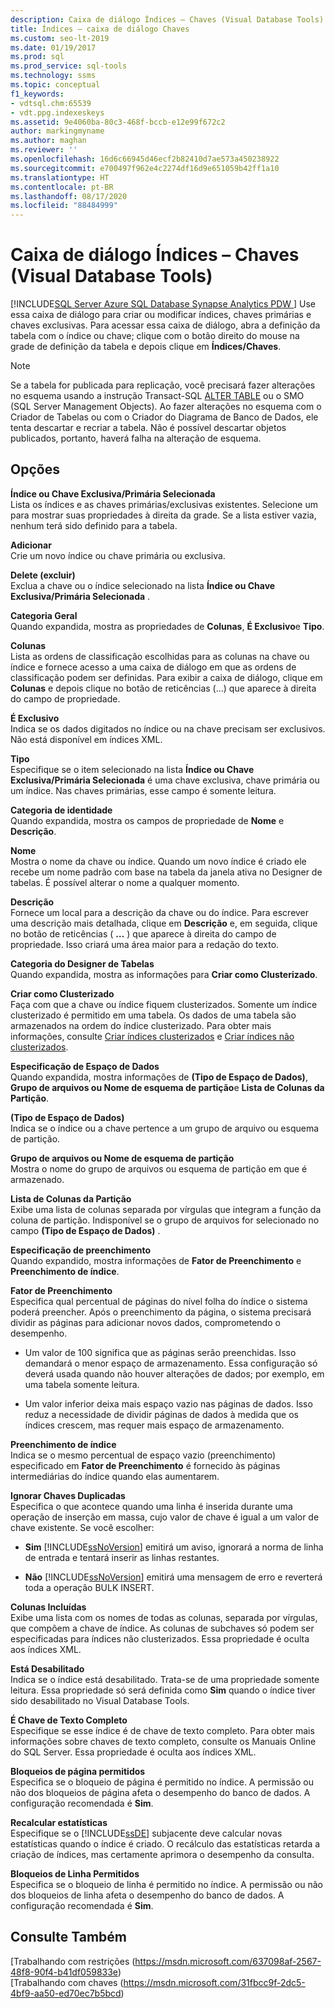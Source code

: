 ```yaml
---
description: Caixa de diálogo Índices – Chaves (Visual Database Tools)
title: Índices – caixa de diálogo Chaves
ms.custom: seo-lt-2019
ms.date: 01/19/2017
ms.prod: sql
ms.prod_service: sql-tools
ms.technology: ssms
ms.topic: conceptual
f1_keywords:
- vdtsql.chm:65539
- vdt.ppg.indexeskeys
ms.assetid: 9e4060ba-80c3-468f-bccb-e12e99f672c2
author: markingmyname
ms.author: maghan
ms.reviewer: ''
ms.openlocfilehash: 16d6c66945d46ecf2b82410d7ae573a450238922
ms.sourcegitcommit: e700497f962e4c2274df16d9e651059b42ff1a10
ms.translationtype: HT
ms.contentlocale: pt-BR
ms.lasthandoff: 08/17/2020
ms.locfileid: "88484999"
---
```

# <a name="indexes---keys-dialog-box-visual-database-tools"></a>Caixa de diálogo Índices – Chaves (Visual Database Tools)
[!INCLUDE[SQL Server Azure SQL Database Synapse Analytics PDW ](../../includes/applies-to-version/sql-asdb-asdbmi-asa-pdw.md)]
Use essa caixa de diálogo para criar ou modificar índices, chaves primárias e chaves exclusivas. Para acessar essa caixa de diálogo, abra a definição da tabela com o índice ou chave; clique com o botão direito do mouse na grade de definição da tabela e depois clique em **Índices/Chaves**.  
  
> [!NOTE]  
> Se a tabela for publicada para replicação, você precisará fazer alterações no esquema usando a instrução Transact-SQL [ALTER TABLE](../../t-sql/statements/alter-table-transact-sql.md) ou o SMO (SQL Server Management Objects). Ao fazer alterações no esquema com o Criador de Tabelas ou com o Criador do Diagrama de Banco de Dados, ele tenta descartar e recriar a tabela. Não é possível descartar objetos publicados, portanto, haverá falha na alteração de esquema.  
  
## <a name="options"></a>Opções  
**Índice ou Chave Exclusiva/Primária Selecionada**  
Lista os índices e as chaves primárias/exclusivas existentes. Selecione um para mostrar suas propriedades à direita da grade. Se a lista estiver vazia, nenhum terá sido definido para a tabela.  
  
**Adicionar**  
Crie um novo índice ou chave primária ou exclusiva.  
  
**Delete (excluir)**  
Exclua a chave ou o índice selecionado na lista **Índice ou Chave Exclusiva/Primária Selecionada** .  
  
**Categoria Geral**  
Quando expandida, mostra as propriedades de **Colunas**, **É Exclusivo**e **Tipo**.  
  
**Colunas**  
Lista as ordens de classificação escolhidas para as colunas na chave ou índice e fornece acesso a uma caixa de diálogo em que as ordens de classificação podem ser definidas. Para exibir a caixa de diálogo, clique em **Colunas** e depois clique no botão de reticências (...) que aparece à direita do campo de propriedade.  
  
**É Exclusivo**  
Indica se os dados digitados no índice ou na chave precisam ser exclusivos. Não está disponível em índices XML.  
  
**Tipo**  
Especifique se o item selecionado na lista **Índice ou Chave Exclusiva/Primária Selecionada** é uma chave exclusiva, chave primária ou um índice. Nas chaves primárias, esse campo é somente leitura.  
  
**Categoria de identidade**  
Quando expandida, mostra os campos de propriedade de **Nome** e **Descrição**.  
  
**Nome**  
Mostra o nome da chave ou índice. Quando um novo índice é criado ele recebe um nome padrão com base na tabela da janela ativa no Designer de tabelas. É possível alterar o nome a qualquer momento.  
  
**Descrição**  
Fornece um local para a descrição da chave ou do índice. Para escrever uma descrição mais detalhada, clique em **Descrição** e, em seguida, clique no botão de reticências ( **…** ) que aparece à direita do campo de propriedade. Isso criará uma área maior para a redação do texto.  
  
**Categoria do Designer de Tabelas**  
Quando expandida, mostra as informações para **Criar como Clusterizado**.  
  
**Criar como Clusterizado**  
Faça com que a chave ou índice fiquem clusterizados. Somente um índice clusterizado é permitido em uma tabela. Os dados de uma tabela são armazenados na ordem do índice clusterizado. Para obter mais informações, consulte [Criar índices clusterizados](../../relational-databases/indexes/create-clustered-indexes.md) e [Criar índices não clusterizados](../../relational-databases/indexes/create-nonclustered-indexes.md).  
  
**Especificação de Espaço de Dados**  
Quando expandida, mostra informações de **(Tipo de Espaço de Dados)**, **Grupo de arquivos ou Nome de esquema de partição**e **Lista de Colunas da Partição**.  
  
**(Tipo de Espaço de Dados)**  
Indica se o índice ou a chave pertence a um grupo de arquivo ou esquema de partição.  
  
**Grupo de arquivos ou Nome de esquema de partição**  
Mostra o nome do grupo de arquivos ou esquema de partição em que é armazenado.  
  
**Lista de Colunas da Partição**  
Exibe uma lista de colunas separada por vírgulas que integram a função da coluna de partição. Indisponível se o grupo de arquivos for selecionado no campo **(Tipo de Espaço de Dados)** .  
  
**Especificação de preenchimento**  
Quando expandido, mostra informações de **Fator de Preenchimento** e **Preenchimento de índice**.  
  
**Fator de Preenchimento**  
Especifica qual percentual de páginas do nível folha do índice o sistema poderá preencher. Após o preenchimento da página, o sistema precisará dividir as páginas para adicionar novos dados, comprometendo o desempenho.  
  
-   Um valor de 100 significa que as páginas serão preenchidas. Isso demandará o menor espaço de armazenamento. Essa configuração só deverá usada quando não houver alterações de dados; por exemplo, em uma tabela somente leitura.  
  
-   Um valor inferior deixa mais espaço vazio nas páginas de dados. Isso reduz a necessidade de dividir páginas de dados à medida que os índices crescem, mas requer mais espaço de armazenamento.  
  
**Preenchimento de índice**  
Indica se o mesmo percentual de espaço vazio (preenchimento) especificado em **Fator de Preenchimento** é fornecido às páginas intermediárias do índice quando elas aumentarem.  
  
**Ignorar Chaves Duplicadas**  
Especifica o que acontece quando uma linha é inserida durante uma operação de inserção em massa, cujo valor de chave é igual a um valor de chave existente. Se você escolher:  
  
-   **Sim** [!INCLUDE[ssNoVersion](../../includes/ssnoversion-md.md)] emitirá um aviso, ignorará a norma de linha de entrada e tentará inserir as linhas restantes.  
  
-   **Não** [!INCLUDE[ssNoVersion](../../includes/ssnoversion-md.md)] emitirá uma mensagem de erro e reverterá toda a operação BULK INSERT.  
  
**Colunas Incluídas**  
Exibe uma lista com os nomes de todas as colunas, separada por vírgulas, que compõem a chave de índice. As colunas de subchaves só podem ser especificadas para índices não clusterizados. Essa propriedade é oculta aos índices XML.  
  
**Está Desabilitado**  
Indica se o índice está desabilitado. Trata-se de uma propriedade somente leitura. Essa propriedade só será definida como **Sim** quando o índice tiver sido desabilitado no Visual Database Tools.  
  
**É Chave de Texto Completo**  
Especifique se esse índice é de chave de texto completo. Para obter mais informações sobre chaves de texto completo, consulte os Manuais Online do SQL Server. Essa propriedade é oculta aos índices XML.  
  
**Bloqueios de página permitidos**  
Especifica se o bloqueio de página é permitido no índice. A permissão ou não dos bloqueios de página afeta o desempenho do banco de dados. A configuração recomendada é **Sim**.  
  
**Recalcular estatísticas**  
Especifique se o [!INCLUDE[ssDE](../../includes/ssde_md.md)] subjacente deve calcular novas estatísticas quando o índice é criado. O recálculo das estatísticas retarda a criação de índices, mas certamente aprimora o desempenho da consulta.  
  
**Bloqueios de Linha Permitidos**  
Especifica se o bloqueio de linha é permitido no índice. A permissão ou não dos bloqueios de linha afeta o desempenho do banco de dados. A configuração recomendada é **Sim**.  
  
## <a name="see-also"></a>Consulte Também  
[Trabalhando com restrições (https://msdn.microsoft.com/637098af-2567-48f8-90f4-b41df059833e)  
[Trabalhando com chaves (https://msdn.microsoft.com/31fbcc9f-2dc5-4bf9-aa50-ed70ec7b5bcd)  
  
